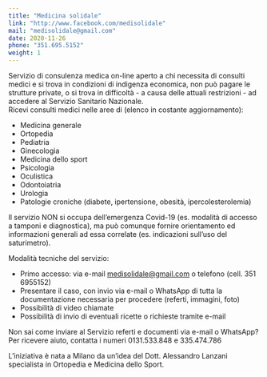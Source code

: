 ```yaml
---
title: "Medicina solidale"
link: "http://www.facebook.com/medisolidale"
mail: "medisolidale@gmail.com"
date: 2020-11-26
phone: "351.695.5152"
weight: 1
---
```


Servizio di consulenza medica on-line aperto a chi necessita di consulti medici e si trova in condizioni di indigenza economica, non può pagare le strutture private, o si trova in difficoltà - a causa delle attuali restrizioni - ad accedere al Servizio Sanitario Nazionale.  
Ricevi consulti medici nelle aree di (elenco in costante aggiornamento):  
+ Medicina generale
+ Ortopedia
+ Pediatria
+ Ginecologia
+ Medicina dello sport
+ Psicologia
+ Oculistica
+ Odontoiatria
+ Urologia
+ Patologie croniche (diabete, ipertensione, obesità, ipercolesterolemia)  

Il servizio NON si occupa dell’emergenza Covid-19 (es. modalità di accesso a tamponi e diagnostica), ma può comunque fornire  orientamento ed informazioni generali ad essa correlate (es. indicazioni sull’uso del saturimetro).  

Modalità tecniche del servizio:  
+ Primo accesso: via e-mail medisolidale@gmail.com o telefono (cell. 351 6955152)
+ Presentare il caso, con invio via e-mail o WhatsApp di tutta la  documentazione necessaria per procedere (referti, immagini, foto)
+ Possibilità di video chiamate
+ Possibilità di invio di eventuali ricette o richieste tramite e-mail

Non sai come inviare al Servizio referti e documenti via e-mail o WhatsApp? Per ricevere aiuto, contatta i numeri 0131.533.848 e 335.474.786  

L’iniziativa è nata a Milano da un’idea del Dott. Alessandro Lanzani specialista in Ortopedia e Medicina dello Sport.
